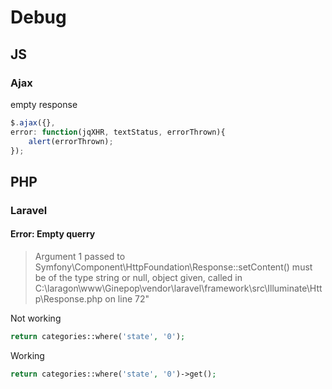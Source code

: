 # Debug

## JS

### Ajax

empty response
> 
```js
$.ajax({},
error: function(jqXHR, textStatus, errorThrown){
    alert(errorThrown);
});
```

## PHP

### Laravel


#### Error: Empty querry

> Argument 1 passed to Symfony\\Component\\HttpFoundation\\Response::setContent() must be of the type string or null, object given, called in
> C:\\laragon\\www\\Ginepop\\vendor\\laravel\\framework\\src\\Illuminate\\Http\\Response.php on line 72"

Not working
```php
return categories::where('state', '0');
```
Working
```php
return categories::where('state', '0')->get();
```